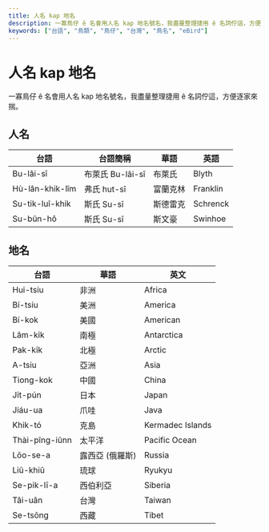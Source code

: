 ```yaml
---
title: 人名 kap 地名
description: 一寡鳥仔 ê 名會用人名 kap 地名號名，我盡量整理捷用 ê 名詞佇這，方便逐家來揣。
keywords: ["台語", "鳥類", "鳥仔", "台灣", "鳥名", "eBird"]
---
```


# 人名 kap 地名

一寡鳥仔 ê 名會用人名 kap 地名號名，我盡量整理捷用 ê 名詞佇這，方便逐家來揣。

## 人名

| 台語             	| 台語簡稱         	| 華語     	| 英語     	|
|------------------	|------------------	|----------	|----------	|
| Bu-lâi-sī        	| 布萊氏 Bu-lâi-sī 	| 布萊氏   	| Blyth    	|
| Hù-lân-khik-lîm  	| 弗氏 hut-sī      	| 富蘭克林 	| Franklin 	|
| Su-tik-luî-khik  	| 斯氏 Su-sī       	| 斯德雷克 	| Schrenck 	|
| Su-bûn-hô        	| 斯氏 Su-sī       	| 斯文豪   	| Swinhoe  	|

## 地名

| 台語           	| 華語            	| 英文             	|
|----------------	|-----------------	|------------------	|
| Hui-tsiu       	| 非洲            	| Africa           	|
| Bí-tsiu        	| 美洲            	| America          	|
| Bí-kok         	| 美國            	| American         	|
| Lâm-ki̍k        	| 南極            	| Antarctica       	|
| Pak-ki̍k        	| 北極            	| Arctic           	|
| A-tsiu         	| 亞洲            	| Asia             	|
| Tiong-kok      	| 中國            	| China            	|
| Ji̍t-pún        	| 日本            	| Japan            	|
| Jiáu-ua        	| 爪哇            	| Java             	|
| Khik-tó        	| 克島            	| Kermadec Islands 	|
| Thài-pîng-iûnn 	| 太平洋          	| Pacific Ocean    	|
| Lōo-se-a       	| 露西亞 (俄羅斯) 	| Russia           	|
| Liû-khiû       	| 琉球            	| Ryukyu           	|
| Se-pik-lī-a    	| 西伯利亞        	| Siberia          	|
| Tâi-uân        	| 台灣            	| Taiwan           	|
| Se-tsōng       	| 西藏            	| Tibet            	|
